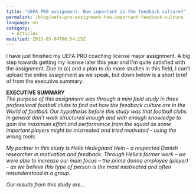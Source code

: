 ```yaml
---
title: "UEFA PRO assignment: How important is the feedback culture?"
permalink: /blog/uefa-pro-assignment-how-important-feedback-culture
language: en
category:
  - Articles
modified: 2015-05-04T08:54:15Z
---
```


I have just finished my UEFA PRO coaching license major assignment. A big step towards getting my license later this year and I'm quite satisfied with the assignment. Due to (c) and a plan to do more studies in this field, I can't upload the entire assignment as we speak, but down below is a short brief of from the executive summary:

  
**EXECUTIVE SUMMARY**  
_The purpose of this assignment was through a mini field study in three professional football clubs to find out how the feedback culture are in the World of football. Our hypothesis before this study was that football clubs in general don’t work structured enough and with enough knowledge to gain the maximum effort and performance from the squad as some important players might be mistreated and tried motivated - using the wrong tools._

_My partner in this study is Helle Hedegaard Hein – a respected Danish researcher in motivation and feedback. Through Helle’s former work – we were able to increase our main focus – the prima donna employee (player) – as we believe this type of person is the most mistreated and often misunderstood in a group._

_Our results from this study are..._
